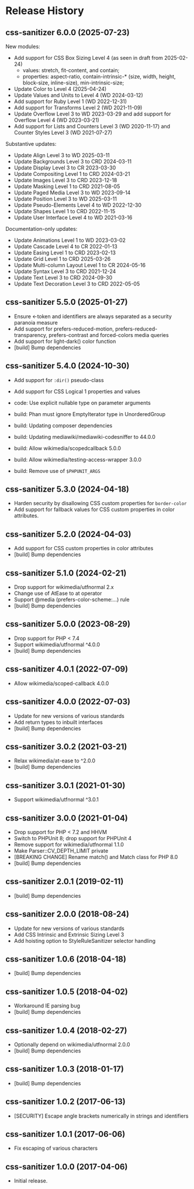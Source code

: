 # Release History

## css-sanitizer 6.0.0 (2025-07-23)

New modules:
* Add support for CSS Box Sizing Level 4 (as seen in draft from 2025-02-24)
  - values: stretch, fit-content, and contain;
  - properties: aspect-ratio, contain-intrinsic-* (size, width, height,
    block-size, inline-size), min-intrinsic-size;
* Update Color to Level 4 (2025-04-24)
* Update Values and Units to Level 4 (WD 2024-03-12)
* Add support for Ruby Level 1 (WD 2022-12-31)
* Add support for Transforms Level 2 (WD 2021-11-09)
* Update Overflow Level 3 to WD 2023-03-29 and add support for Overflow Level 4
  (WD 2023-03-21)
* Add support for Lists and Counters Level 3 (WD 2020-11-17) and Counter Styles
  Level 3 (WD 2021-07-27)

Substantive updates:
* Update Align Level 3 to WD 2025-03-11
* Update Backgrounds Level 3 to CRD 2024-03-11
* Update Display Level 3 to CR 2023-03-30
* Update Compositing Level 1 to CRD 2024-03-21
* Update Images Level 3 to CRD 2023-12-18
* Update Masking Level 1 to CRD 2021-08-05
* Update Paged Media Level 3 to WD 2023-09-14
* Update Position Level 3 to WD 2025-03-11
* Update Pseudo-Elements Level 4 to WD 2022-12-30
* Update Shapes Level 1 to CRD 2022-11-15
* Update User Interface Level 4 to WD 2021-03-16

Documentation-only updates:
* Update Animations Level 1 to WD 2023-03-02
* Update Cascade Level 4 to CR 2022-01-13
* Update Easing Level 1 to CRD 2023-02-13
* Update Grid Level 1 to CRD 2025-03-26
* Update Multi-column Layout Level 1 to CR 2024-05-16
* Update Syntax Level 3 to CRD 2021-12-24
* Update Text Level 3 to CRD 2024-09-30
* Update Text Decoration Level 3 to CRD 2022-05-05

## css-sanitizer 5.5.0 (2025-01-27)
* Ensure <-token and identifiers are always separated as a security
  paranoia measure
* Add support for prefers-reduced-motion, prefers-reduced-transparency,
  prefers-contrast and forced-colors media queries
* Add support for light-dark() color function
* [build] Bump dependencies

## css-sanitizer 5.4.0 (2024-10-30)
* Add support for `:dir()` pseudo-class
* Add support for CSS Logical 1 properties and values

* code: Use explicit nullable type on parameter arguments
* build: Phan must ignore EmptyIterator type in UnorderedGroup
* build: Updating composer dependencies
* build: Updating mediawiki/mediawiki-codesniffer to 44.0.0
* build: Allow wikimedia/scopedcallback 5.0.0
* build: Allow wikimedia/testing-access-wrapper 3.0.0
* build: Remove use of `$PHPUNIT_ARGS`

## css-sanitizer 5.3.0 (2024-04-18)
* Harden security by disallowing CSS custom properties for `border-color`
* Add support for fallback values for CSS custom properties in color attributes.

## css-sanitizer 5.2.0 (2024-04-03)
* Add support for CSS custom properties in color attributes
* [build] Bump dependencies

## css-sanitizer 5.1.0 (2024-02-21)
* Drop support for wikimedia/utfnormal 2.x
* Change use of AtEase to at operator
* Support @media (prefers-color-scheme:...) rule
* [build] Bump dependencies

## css-sanitizer 5.0.0 (2023-08-29)
* Drop support for PHP < 7.4
* Support wikimedia/utfnormal ^4.0.0
* [build] Bump dependencies

## css-sanitizer 4.0.1 (2022-07-09)
* Allow wikimedia/scoped-callback 4.0.0

## css-sanitizer 4.0.0 (2022-07-03)
* Update for new versions of various standards
* Add return types to inbuilt interfaces
* [build] Bump dependencies

## css-sanitizer 3.0.2 (2021-03-21)
* Relax wikimedia/at-ease to ^2.0.0
* [build] Bump dependencies

## css-sanitizer 3.0.1 (2021-01-30)
* Support wikimedia/utfnormal ^3.0.1

## css-sanitizer 3.0.0 (2021-01-04)
* Drop support for PHP < 7.2 and HHVM
* Switch to PHPUnit 8; drop support for PHPUnit 4
* Remove support for wikimedia/utfnormal 1.1.0
* Make Parser::CV_DEPTH_LIMIT private
* [BREAKING CHANGE] Rename match() and Match class for PHP 8.0
* [build] Bump dependencies

## css-sanitizer 2.0.1 (2019-02-11)
* [build] Bump dependencies

## css-sanitizer 2.0.0 (2018-08-24)
* Update for new versions of various standards
* Add CSS Intrinsic and Extrinsic Sizing Level 3
* Add hoisting option to StyleRuleSanitizer selector handling

## css-sanitizer 1.0.6 (2018-04-18)
* [build] Bump dependencies

## css-sanitizer 1.0.5 (2018-04-02)
* Workaround IE parsing bug
* [build] Bump dependencies

## css-sanitizer 1.0.4 (2018-02-27)
* Optionally depend on wikimedia/utfnormal 2.0.0
* [build] Bump dependencies

## css-sanitizer 1.0.3 (2018-01-17)
* [build] Bump dependencies

## css-sanitizer 1.0.2 (2017-06-13)
* [SECURITY] Escape angle brackets numerically in strings and identifiers

## css-sanitizer 1.0.1 (2017-06-06)
* Fix escaping of various characters

## css-sanitizer 1.0.0 (2017-04-06)
* Initial release.
